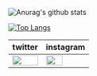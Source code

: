 ![Anurag's github stats](https://github-readme-stats.vercel.app/api?username=HinataKikuchi&show_icons=true&theme=shades-of-purple)

[![Top Langs](https://github-readme-stats.vercel.app/api/top-langs/?username=HinataKikuchi&layout=compact&theme=shades-of-purple)](https://github.com/anuraghazra/github-readme-stats)

|  twitter  |  instagram  |
| ---- | ---- |
|<img src="https://user-images.githubusercontent.com/58177127/95284749-eaf6e680-0899-11eb-897e-23b269114d35.jpg" width="100%"> | <img src="https://user-images.githubusercontent.com/58177127/95284445-2ba23000-0899-11eb-98b2-93a763bc5da3.png" width="65%"> |